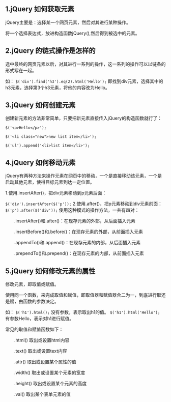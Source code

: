 ##  1.jQuery 如何获取元素

jQuery主要是：选择某一个网页元素，然后对其进行某种操作。

将一个选择表达式，放进构造函数jQuery(),然后得到被选中的元素。


##  2.jQuery 的链式操作是怎样的


选中最终的网页元素以后，对其进行一系列的操作，这一系列的操作可以以链条的形式写在一起。

如：
`
$('div').find('h3').eq(2).html('Hello');
`
即找到div元素，选择其中的h3元素，选择第3个h3元素，将他的内容改为Hello。


##  3.jQuery 如何创建元素


创建新元素的方法非常简单，只要把新元素直接传入jQuery的构造函数就行了：

```　　
$('<p>Hello</p>');

$('<li class="new">new list item</li>');

$('ul').append('<li>list item</li>');

```

##  4.jQuery 如何移动元素

jQuery有两种方法来操作元素在网页中的移动，一个是直接移动该元素，一个是启动其他元素，使得目标元素到达一定位置。


1.使用.insertAfter()，把div元素移动到p元素后面：

`
$('div').insertAfter($('p'));
`
2.使用.after()，把p元素移动到div元素前面：
`
$('p').after($('div'));
`
使用这种模式的操作方法，一共有四对：

　　.insertAfter()和.after()：在现存元素的外部，从后面插入元素

　　.insertBefore()和.before()：在现存元素的外部，从前面插入元素

　　.appendTo()和.append()：在现存元素的内部，从后面插入元素

　　.prependTo()和.prepend()：在现存元素的内部，从前面插入元素

##  5.jQuery 如何修改元素的属性

修改元素，即取值或赋值。

使用同一个函数，来完成取值和赋值，即取值器和赋值器合二为一，到底进行取还是赋，由函数的参数决定。


如：
`
$('h1').html();
`
没有参数，表示取出h1的值。
`
$('h1').html('Hello');
`
有参数Hello，表示对h1进行赋值。

常见的取值和赋值函数如下：

　　.html() 取出或设置html内容

　　.text() 取出或设置text内容

　　.attr() 取出或设置某个属性的值

　　.width() 取出或设置某个元素的宽度

　　.height() 取出或设置某个元素的高度

　　.val() 取出某个表单元素的值
